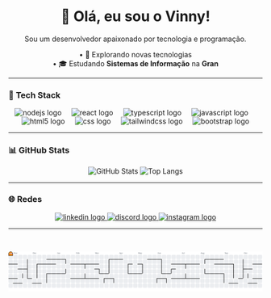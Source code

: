 <h1 align="center">👋 Olá, eu sou o Vinny!</h1>
<p align="center">Sou um desenvolvedor apaixonado por tecnologia e programação.</p>

<p align="center">
  • 🤔 Explorando novas tecnologias<br>
  • 🎓 Estudando <strong>Sistemas de Informação</strong> na <strong>Gran</strong>
</p>

---

### 🚀 **Tech Stack**
<div align="center">
  <img src="https://skillicons.dev/icons?i=nodejs" height="40" alt="nodejs logo" />
  <img width="12" />
  <img src="https://skillicons.dev/icons?i=react" height="40" alt="react logo" />
  <img width="12" />
  <img src="https://skillicons.dev/icons?i=ts" height="40" alt="typescript logo" />
  <img width="12" />
  <img src="https://skillicons.dev/icons?i=js" height="40" alt="javascript logo" />
  <img width="12" />
  <img src="https://skillicons.dev/icons?i=html" height="40" alt="html5 logo" />
  <img width="12" />
  <img src="https://skillicons.dev/icons?i=css" height="40" alt="css logo" />
  <img width="12" />
  <img src="https://skillicons.dev/icons?i=tailwind" height="40" alt="tailwindcss logo" />
  <img width="12" />
  <img src="https://skillicons.dev/icons?i=bootstrap" height="40" alt="bootstrap logo"  />
</div>

---

### 📊 **GitHub Stats**
<div align="center">
  <img src="https://github-readme-stats-sigma-five.vercel.app/api?username=vinny7x&theme=tokyonight&show_icons=true" alt="GitHub Stats" height="165" />
  <img src="https://github-readme-stats.vercel.app/api/top-langs/?username=vinny7x&hide_progress=false&theme=tokyonight&layout=compact" alt="Top Langs" height="165" />
</div>

---

### 🌐 **Redes**
<div align="center">
  <a href="https://www.linkedin.com/in/vinicios-mendes/" target="_blank">
    <img src="https://raw.githubusercontent.com/maurodesouza/profile-readme-generator/master/src/assets/icons/social/linkedin/default.svg" width="52" height="40" alt="linkedin logo" />
  </a>
  <a href="https://discord.com/users/864842051882450974" target="_blank">
    <img src="https://raw.githubusercontent.com/maurodesouza/profile-readme-generator/master/src/assets/icons/social/discord/default.svg" width="52" height="40" alt="discord logo" />
  </a>
  <a href="https://www.instagram.com/i_vinny7/" target="_blank">
    <img src="https://raw.githubusercontent.com/maurodesouza/profile-readme-generator/master/src/assets/icons/social/instagram/default.svg" width="52" height="40" alt="instagram logo" />
  </a>
</div>

---

<br>

<p align="center">
  <picture>
    <source media="(prefers-color-scheme: dark)" srcset="https://raw.githubusercontent.com/vinny7x/vinny7x/output/pacman-contribution-graph-dark.svg">
    <source media="(prefers-color-scheme: light)" srcset="https://raw.githubusercontent.com/vinny7x/vinny7x/output/pacman-contribution-graph.svg">
    <img alt="pacman contribution graph" src="https://raw.githubusercontent.com/vinny7x/vinny7x/output/pacman-contribution-graph.svg">
  </picture>
</p>
